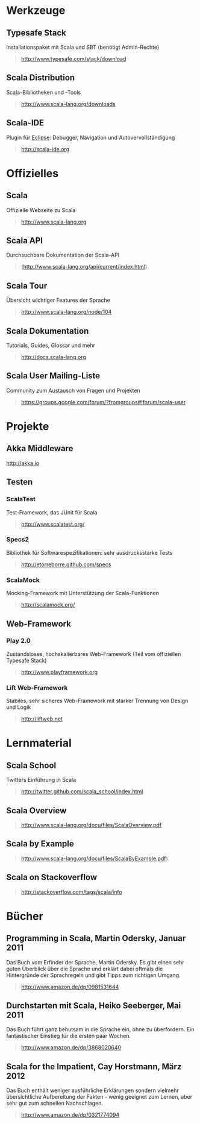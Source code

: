 # Werkzeuge

## Typesafe Stack
Installationspaket mit Scala und SBT (benötigt Admin-Rechte)
> <http://www.typesafe.com/stack/download>

## Scala Distribution
Scala-Bibliotheken und -Tools
> http://www.scala-lang.org/downloads

## Scala-IDE
Plugin für [Eclipse](http://eclipse.org/): Debugger, Navigation und Autovervollständigung
> http://scala-ide.org


# Offizielles

## Scala
Offizielle Webseite zu Scala
> http://www.scala-lang.org

## Scala API
Durchsuchbare Dokumentation der Scala-API
> (http://www.scala-lang.org/api/current/index.html)

## Scala Tour
Übersicht wichtiger Features der Sprache
> http://www.scala-lang.org/node/104

## Scala Dokumentation
Tutorials, Guides, Glossar und mehr
> http://docs.scala-lang.org

## Scala User Mailing-Liste
Community zum Austausch von Fragen und Projekten
> https://groups.google.com/forum/?fromgroups#!forum/scala-user


# Projekte

## Akka Middleware
http://akka.io


## Testen

### ScalaTest
Test-Framework, das JUnit für Scala
> http://www.scalatest.org/

### Specs2
Bibliothek für Softwarespezifikationen: sehr ausdrucksstarke Tests
> http://etorreborre.github.com/specs

### ScalaMock
Mocking-Framework mit Unterstützung der Scala-Funktionen
> http://scalamock.org/


## Web-Framework

### Play 2.0
Zustandsloses, hochskalierbares Web-Framework (Teil vom offiziellen Typesafe Stack)
> http://www.playframework.org

### Lift Web-Framework
Stabiles, sehr sicheres Web-Framework mit starker Trennung von Design und Logik
> http://liftweb.net



# Lernmaterial

## Scala School
Twitters Einführung in Scala
> http://twitter.github.com/scala_school/index.html

## Scala Overview
> http://www.scala-lang.org/docu/files/ScalaOverview.pdf

## Scala by Example
> http://www.scala-lang.org/docu/files/ScalaByExample.pdf)

## Scala on Stackoverflow
> http://stackoverflow.com/tags/scala/info


# Bücher

## Programming in Scala, Martin Odersky, Januar 2011
Das Buch vom Erfinder der Sprache, Martin Odersky. Es gibt einen sehr guten Überblick über die Sprache und erklärt dabei oftmals die Hintergründe der Sprachregeln und gibt Tipps zum richtigen Umgang.
> http://www.amazon.de/dp/0981531644

## Durchstarten mit Scala, Heiko Seeberger, Mai 2011
Das Buch führt ganz behutsam in die Sprache ein, ohne zu überfordern. Ein fantastischer Einstieg für die ersten paar Wochen.
> http://www.amazon.de/dp/3868020640

## Scala for the Impatient, Cay Horstmann, März 2012
Das Buch enthält weniger ausführliche Erklärungen sondern vielmehr übersichtliche Aufbereitung der Fakten - wenig geeignet zum Lernen, aber sehr gut zum schnellen Nachschlagen.
> http://www.amazon.de/dp/0321774094